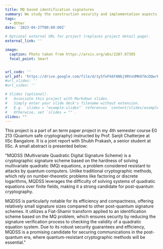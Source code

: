 ```yaml
---
title: MQ based identification signatures
summary: We study the construction security and implementation aspects of MQDSS, a MQ-based signature scheme based of the MQ-based identification scheme
tags:
  - Other
date: '2023-04-27T00:00:00Z'

# Optional external URL for project (replaces project detail page).
external_link: ''

image:
  caption: Photo taken from https://arxiv.org/abs/2207.07305
  focal_point: Smart


url_code: ''
url_pdf: 'https://drive.google.com/file/d/1y5foFk6FANbj9RVxUMK07AcDQwrEuxBi/view?usp=sharing'
#url_slides: ''
#url_video: ''

# Slides (optional).
#   Associate this project with Markdown slides.
#   Simply enter your slide deck's filename without extension.
#   E.g. `slides = "example-slides"` references `content/slides/example-slides.md`.
#   Otherwise, set `slides = ""`.
slides: ""
---
```


This project is a part of an term paper project in my 4th semester course E0 213 (Quantum safe cryptography) instructed by Prof. Sanjit Chatterjee at IISc Bangalore. It is a joint report with Shubh Prakash, a senior student at IISc. A small abstract is presented below:

"MQDSS (Multivariate Quadratic Digital Signature Scheme) is a cryptographic signature scheme based on the hardness of solving multivariate quadratic (MQ) equations, a problem considered resistant to attacks by quantum computers. Unlike traditional cryptographic methods, which rely on number-theoretic problems like factoring or discrete logarithms, MQDSS leverages the difficulty of solving systems of quadratic equations over finite fields, making it a strong candidate for post-quantum cryptography.

MQDSS is particularly notable for its efficiency and compactness, offering relatively small signature sizes compared to other post-quantum signature schemes. It utilizes a Fiat-Shamir transform applied to an identification scheme based on the MQ problem, which ensures security by reducing the signature verification process to checking the validity of a quadratic equation system. Due to its robust security guarantees and efficiency, MQDSS is a promising candidate for securing communications in the post-quantum era, where quantum-resistant cryptographic methods will be essential."



